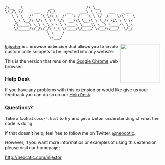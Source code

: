      ______                               __
    /\__  _\            __               /\ \__
    \/_/\ \/     ___   /\_\     __    ___\ \ ,_\   ___   _ __
       \ \ \   /' _ `\ \/\ \  /'__`\ /'___\ \ \/  / __`\/\`'__\
        \_\ \__/\ \/\ \ \ \ \/\  __//\ \__/\ \ \_/\ \L\ \ \ \/
        /\_____\ \_\ \_\_\ \ \ \____\ \____\\ \__\ \____/\ \_\
        \/_____/\/_/\/_/\ \_\ \/____/\/____/ \/__/\/___/  \/_/
                       \ \____/
                        \/___/

<img align="right" width="128" height="128" src="https://raw.github.com/neocotic/injector-chrome/master/src/img/icon128.png">

[Injector][] is a browser extension that allows you to create custom code snippets to be injected
into any website.

This is the version that runs on the [Google Chrome][] web browser.

### Help Desk

If you have any problems with this extension or would like give us your feedback you can do so on
our [Help Desk][].

### Questions?

Take a look at `docs/*.html` to try and get a better understanding of what the code is doing.

If that doesn't help, feel free to follow me on Twitter, [@neocotic][].

However, if you want more information or examples of using this extension please visit our
homepage;

http://neocotic.com/injector

[@neocotic]: https://twitter.com/neocotic
[google chrome]: https://www.google.com/chrome
[help desk]: https://scriptrunner.uservoice.com
[injector]: http://neocotic.com/injector
